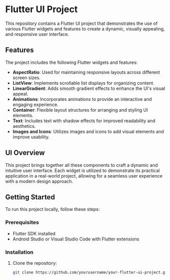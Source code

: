 # Flutter UI Project

This repository contains a Flutter UI project that demonstrates the use of various Flutter widgets and features to create a dynamic, visually appealing, and responsive user interface.

## Features

The project includes the following Flutter widgets and features:

- **AspectRatio**: Used for maintaining responsive layouts across different screen sizes.
- **ListView**: Implements scrollable list displays for organizing content.
- **LinearGradient**: Adds smooth gradient effects to enhance the UI's visual appeal.
- **Animations**: Incorporates animations to provide an interactive and engaging experience.
- **Container**: Flexible layout structures for arranging and styling UI elements.
- **Text**: Includes text with shadow effects for improved readability and aesthetics.
- **Images and Icons**: Utilizes images and icons to add visual elements and improve usability.

## UI Overview

This project brings together all these components to craft a dynamic and intuitive user interface. Each widget is utilized to demonstrate its practical application in a real-world project, allowing for a seamless user experience with a modern design approach.

## Getting Started

To run this project locally, follow these steps:

### Prerequisites

- Flutter SDK installed
- Android Studio or Visual Studio Code with Flutter extensions

### Installation

1. Clone the repository:
   ```bash
   git clone https://github.com/yourusername/your-flutter-ui-project.git
